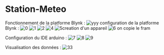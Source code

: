 # Station-Meteo

Fonctionnement de la platforme Blynk :
![yyy](https://github.com/yasseffar/Station-Meteo/assets/101462588/9c8d77bf-cf7b-4040-8ce9-f9a7efd96d95)
configuration de la platforme Blynk :
![0](https://github.com/yasseffar/Station-Meteo/assets/101462588/394f74fa-e117-4769-8175-7bb4d01de919)
![1](https://github.com/yasseffar/Station-Meteo/assets/101462588/bd265913-1189-4538-a702-d23c040e614e)
![2](https://github.com/yasseffar/Station-Meteo/assets/101462588/932748c4-2fea-47b2-b539-b458569e717b)
![4](https://github.com/yasseffar/Station-Meteo/assets/101462588/3a7697db-b9c9-4bd6-93f3-2b4ee54d195a)
![5creation d'un appareil](https://github.com/yasseffar/Station-Meteo/assets/101462588/dafa42a1-1400-452c-9bfd-d60d4d8be17b)
![6 on copie le fram](https://github.com/yasseffar/Station-Meteo/assets/101462588/952c5be8-c2da-4dd8-b0e3-a892b1f4a1a3)

Configuration du IDE arduino :
![7](https://github.com/yasseffar/Station-Meteo/assets/101462588/aee273c5-903b-4c7a-8f74-1b5bd416cf88)
![8](https://github.com/yasseffar/Station-Meteo/assets/101462588/c335456a-4f66-471f-84e1-2d6b9110dd1e)
![9](https://github.com/yasseffar/Station-Meteo/assets/101462588/e0be0669-72a5-4648-809a-78f62a44866b)

Visualisation des données :
![33](https://github.com/yasseffar/Station-Meteo/assets/101462588/cf732540-2276-49b7-8098-2cc288992ba5)

